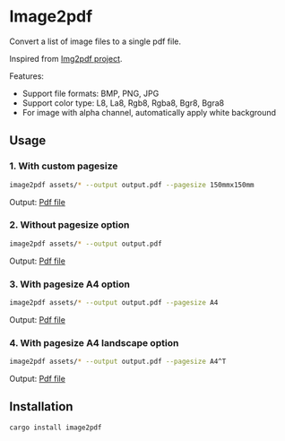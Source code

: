 # Image2pdf

Convert a list of image files to a single pdf file.

Inspired from [Img2pdf project](https://github.com/josch/img2pdf).

Features:

- Support file formats: BMP, PNG, JPG
- Support color type: L8, La8, Rgb8, Rgba8, Bgr8, Bgra8
- For image with alpha channel, automatically apply white background

## Usage

### 1. With custom pagesize

```bash
image2pdf assets/* --output output.pdf --pagesize 150mmx150mm
```

Output: [Pdf file](./assets/outputs/with_custom_pagesize.pdf)

### 2. Without pagesize option

```bash
image2pdf assets/* --output output.pdf
```

Output: [Pdf file](./assets/outputs/without_pagesize.pdf)

### 3. With pagesize A4 option

```bash
image2pdf assets/* --output output.pdf --pagesize A4
```

Output: [Pdf file](./assets/outputs/with_pagesize_A4.pdf)

### 4. With pagesize A4 landscape option

```bash
image2pdf assets/* --output output.pdf --pagesize A4^T
```

Output: [Pdf file](./assets/outputs/with_pagesize_A4_landscape.pdf)

## Installation

```bash
cargo install image2pdf
```
